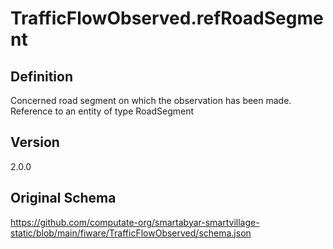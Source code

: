 # TrafficFlowObserved.refRoadSegment

## Definition
Concerned road segment on which the observation has been made. Reference to an entity of type RoadSegment

## Version
2.0.0

## Original Schema
https://github.com/computate-org/smartabyar-smartvillage-static/blob/main/fiware/TrafficFlowObserved/schema.json
